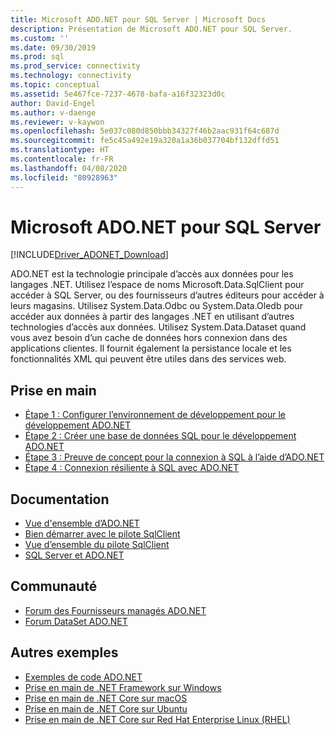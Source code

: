 ```yaml
---
title: Microsoft ADO.NET pour SQL Server | Microsoft Docs
description: Présentation de Microsoft ADO.NET pour SQL Server.
ms.custom: ''
ms.date: 09/30/2019
ms.prod: sql
ms.prod_service: connectivity
ms.technology: connectivity
ms.topic: conceptual
ms.assetid: 5e467fce-7237-4678-bafa-a16f32323d0c
author: David-Engel
ms.author: v-daenge
ms.reviewer: v-kaywon
ms.openlocfilehash: 5e037c080d850bbb34327f46b2aac931f64c687d
ms.sourcegitcommit: fe5c45a492e19a320a1a36b037704bf132dffd51
ms.translationtype: HT
ms.contentlocale: fr-FR
ms.lasthandoff: 04/08/2020
ms.locfileid: "80928963"
---
```

# <a name="microsoft-adonet-for-sql-server"></a>Microsoft ADO.NET pour SQL Server

[!INCLUDE[Driver_ADONET_Download](../../includes/driver_adonet_download.md)]

ADO.NET est la technologie principale d’accès aux données pour les langages .NET. Utilisez l’espace de noms Microsoft.Data.SqlClient pour accéder à SQL Server, ou des fournisseurs d’autres éditeurs pour accéder à leurs magasins. Utilisez System.Data.Odbc ou System.Data.Oledb pour accéder aux données à partir des langages .NET en utilisant d’autres technologies d’accès aux données. Utilisez System.Data.Dataset quand vous avez besoin d’un cache de données hors connexion dans des applications clientes. Il fournit également la persistance locale et les fonctionnalités XML qui peuvent être utiles dans des services web.  
  
## <a name="getting-started"></a>Prise en main  
* [Étape 1 : Configurer l’environnement de développement pour le développement ADO.NET](step-1-configure-development-environment-ado-net-development.md)  
* [Étape 2 : Créer une base de données SQL pour le développement ADO.NET](step-2-create-sql-database-ado-net-development.md)  
* [Étape 3 : Preuve de concept pour la connexion à SQL à l’aide d’ADO.NET](step-3-connect-sql-ado-net.md)  
* [Étape 4 : Connexion résiliente à SQL avec ADO.NET](step-4-connect-resiliently-sql-ado-net.md)  
  
## <a name="documentation"></a>Documentation  
* [Vue d'ensemble d’ADO.NET](https://msdn.microsoft.com/library/e80y5yhx.aspx)
* [Bien démarrer avec le pilote SqlClient](get-started-sqlclient-driver.md)  
* [Vue d’ensemble du pilote SqlClient](overview-sqlclient-driver.md)  
* [SQL Server et ADO.NET](./sql/index.md)
  
## <a name="community"></a>Communauté  
* [Forum des Fournisseurs managés ADO.NET](https://social.msdn.microsoft.com/Forums/adodotnetdataproviders/threads/)  
* [Forum DataSet ADO.NET](https://social.msdn.microsoft.com/Forums/adodotnetdataset/threads)  
  
## <a name="more-samples"></a>Autres exemples  
* [Exemples de code ADO.NET](https://msdn.microsoft.com/library/dw70f090.aspx)  
* [Prise en main de .NET Framework sur Windows](https://www.microsoft.com/sql-server/developer-get-started/csharp/win/)
* [Prise en main de .NET Core sur macOS](https://www.microsoft.com/sql-server/developer-get-started/csharp/macos/)
* [Prise en main de .NET Core sur Ubuntu](https://www.microsoft.com/sql-server/developer-get-started/csharp/ubuntu/)
* [Prise en main de .NET Core sur Red Hat Enterprise Linux (RHEL)](https://www.microsoft.com/sql-server/developer-get-started/csharp/rhel/)
  
